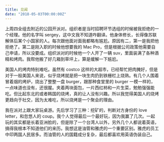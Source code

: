```yaml
---
title: 见闻
date: "2018-05-03T00:00:00Z"
---
```


上周四全组去附近的公园开派对。组织者是当时招聘环节选组的时候被我拒绝的一个经理。他的名字叫 sergey，这中文我不知道咋翻译。他身体修长，长得像苏联解体后某个小国家的人。每次跟他面对面我都略有尴尬。原因有二，第一是我把他拒绝了。第二是刚入职的时候他想要我的 Mac Pro，但是根据公司政策他需要自己申请，所以没要成。组织派对的时候他一个人开了一辆 suv，里面装满了各种酒精和烤肉。我帮他搬了好几箱到草坪上，算是缓解一下尴尬。

美国人的烤肉特别难吃。虽然有 costco 这样的大超市，已经帮忙把肉腌好，但是对于一般美国人来说，似乎烧烤就是把一块生肉扔到铁栅栏上烧熟。有几个人围着冒着烟的烤炉，烧出了整整一盘 burger，跟那种食堂里的 burger 一模一样的，一点味道也没有，还很腥。夹着两块面包，一片西红柿和一片生菜，勉勉强强能吃。但比起东北的或者韩国的烧烤，真的让人没有兴趣。所以我觉得美国人的烧烤更趋向于社交，因为太难吃，所以烧烤是一个聚会的理由。

我在派对上跟大家玩桌游。先后学习了三种：挖矿的，判断对方身份的 love letter，和忽悠人的 coup。我个人觉得最后一个最好玩，因为我赢了几次。一起玩的其实都是长着亚洲脸的，但是除了一个台湾人以外，另外几个人都说着英语，搞得我根本不知道他们的来历。我想这是油管和雅虎的一个重要区别。雅虎的员工中印两国人民居多。而油管的人的国籍成分复杂，最后都喜欢用英语伪装自己。
